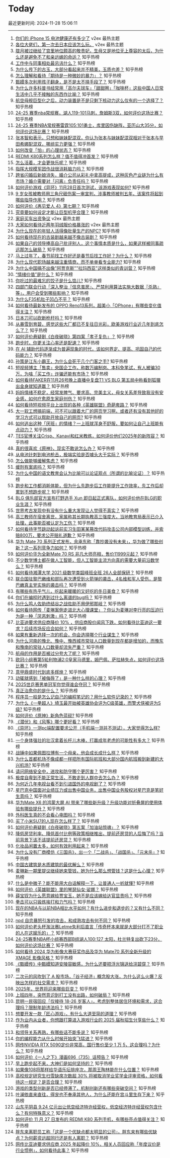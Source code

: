 # Today

最近更新时间: 2024-11-28 15:06:11

--- 
1. [你们的 iPhone 15 电池健康还有多少了](https://www.v2ex.com/t/1093286) v2ex 最热主题
2. [各位大佬们，第一次去日本应该怎么玩。](https://www.v2ex.com/t/1093268) v2ex 最热主题
3. [胧月被过继给了宫里地位颇高的敬贵妃，生母又是地位无上尊容的太后，为什么还是避免不了和亲远嫁的命运？](https://www.zhihu.com/question/629329127) 知乎热榜
4. [工作中与同事相处最忌讳什么？](https://www.zhihu.com/question/2339679360) 知乎热榜
5. [为什么传下的古玉，大部分看起来并不精美，玉质也差？](https://www.zhihu.com/question/1355917332) 知乎热榜
6. [怎么理解和看待「期待是一种微妙的暴力」？](https://www.zhihu.com/question/5135083070) 知乎热榜
7. [甄嬛多次利用孩子翻身，是不是太不择手段了？](https://www.zhihu.com/question/4499001833) 知乎热榜
8. [为什么许多科普书经常用「高尔夫球车」「甜甜圈」「咖啡杯」这些中国人日常生活中几乎不接触的东西作比喻？](https://www.zhihu.com/question/4762243707) 知乎热榜
9. [航空母舰巨型化之后，动力装置是不是只剩下核动力这么仅有的一个选择了？](https://www.zhihu.com/question/572533383) 知乎热榜
10. [24-25 赛季nba常规赛，湖人119-101马刺，詹姆斯3双，如何评价这场比赛？](https://www.zhihu.com/question/5370352180) 知乎热榜
11. [24-25 赛季NBA常规赛雷霆105:101勇士，库里因伤缺阵，亚历山大35分，如何评价这场比赛？](https://www.zhihu.com/question/5366621323) 知乎热榜
12. [张本智和表示，只想和妹妹配混双，你认为张本与妹妹配混双相对于张本与早田希娜配混双，哪组实力更强？](https://www.zhihu.com/question/5268486490) 知乎热榜
13. [如何改变「怕」的心理状态？](https://www.zhihu.com/question/4709097232) 知乎热榜
14. [REDMI K80系列怎么样？值不值得冲首发？](https://www.zhihu.com/question/5252820314) 知乎热榜
15. [怎么活着，才会更快乐呢？](https://www.zhihu.com/question/5323929356) 知乎热榜
16. [指挥大规模军团作战很消耗脑力吗？](https://www.zhihu.com/question/548729488) 知乎热榜
17. [跨省闪婚后新娘消失，婚介公司从彩礼中拿高提成，这种灰色产业链为什么有市场？婚介需要对「闪离」负责任吗？](https://www.zhihu.com/question/5097885749) 知乎热榜
18. [如何评价游戏《异环》11月28日首次测试，该游戏表现如何?](https://www.zhihu.com/question/5365441064) 知乎热榜
19. [9 岁女孩被教师用三角尺砸伤案一审宣判，涉事教师被判五年，该案件将起到哪些指导作用？](https://www.zhihu.com/question/5282934553) 知乎热榜
20. [如何评价《再见爱人 4》第七期？](https://www.zhihu.com/question/4872026212) 知乎热榜
21. [究竟要如何设定才能让巨型机甲合理？](https://www.zhihu.com/question/5285166719) 知乎热榜
22. [家庭买车出资争议](https://www.v2ex.com/t/1093274) v2ex 最热主题
23. [大家如何看待近两年羽绒服价格暴涨的](https://www.v2ex.com/t/1093261) v2ex 最热主题
24. [为什么现在的年轻人活得像批量生产的NPC?](https://www.zhihu.com/question/4712673270) 知乎热榜
25. [如何看待现在的古装剧越来越不像古装剧？](https://www.zhihu.com/question/337374117) 知乎热榜
26. [如果自己的领导捧高自己批评别人，这个事情本质是什么，如果这样被同事疏远那怎么破局？](https://www.zhihu.com/question/4929577661) 知乎热榜
27. [马上过年了，春节前找工作好还是春节后找工作好？为什么？](https://www.zhihu.com/question/4982537254) 知乎热榜
28. [为什么现代职场越来越注重情商，而不单单看专业能力?](https://www.zhihu.com/question/4786354832) 知乎热榜
29. [为什么中国搞不出像"阿贾克斯""拉玛西亚"这样类似的青训营？](https://www.zhihu.com/question/4953432893) 知乎热榜
30. [“情绪价值”是什么？](https://www.zhihu.com/question/5005068778) 知乎热榜
31. [你吃过的最难忘的饺子是什么馅儿?](https://www.zhihu.com/question/579922916) 知乎热榜
32. [四部门联合行动「深入整治『信息茧房』、严禁利用算法实施大数据『杀熟』等」，用户会受到哪些影响？](https://www.zhihu.com/question/5012882084) 知乎热榜
33. [为什么F35机肚子凹凸不平？](https://www.zhihu.com/question/4694268387) 知乎热榜
34. [如何看待最新发布的 OPPO Reno13系列，超美小「OPhone」有哪些变化值得关注？](https://www.zhihu.com/question/5068797239) 知乎热榜
35. [日本刀可以砍断枪杆吗？](https://www.zhihu.com/question/377590486) 知乎热榜
36. [从暴雪到育碧，感觉这些大厂都已不复往日光彩，欧美游戏行业近几年到底怎么了？](https://www.zhihu.com/question/5203224038) 知乎热榜
37. [如何评价悬疑剧《白夜破晓》第四案「孝子复仇」？](https://www.zhihu.com/question/4999813251) 知乎热榜
38. [跑步时，你更关注心率还是配速？](https://www.zhihu.com/question/4634089219) 知乎热榜
39. [在 AI 辅助代码逐渐成为普遍现象的时代，该如何界定、提高、巩固自己的代码能力？](https://www.zhihu.com/question/4626803968) 知乎热榜
40. [孙策是江东小霸王，为什么会死于几个门客之手?](https://www.zhihu.com/question/5176742407) 知乎热榜
41. [短视频博主「售卖」央国企工作，称数万编制岗、本科免笔试，有人被骗30万，为啥「买工作」诈骗还能有市场？](https://www.zhihu.com/question/4939321467) 知乎热榜
42. [如何看待FAKER在11月26号晚上直播中复盘T1 VS BLG 第五局中称看到狐狸出金身就知道赢？](https://www.zhihu.com/question/5284631020) 知乎热榜
43. [妈妈情绪不稳定，经常发脾气、要求高、完美主义，母女关系差导致我没有安全感，如何疗愈原生家庭创伤？](https://www.zhihu.com/question/4577069613) 知乎热榜
44. [如何看待短视频平台上出现的各种《英雄联盟》奇葩套路？](https://www.zhihu.com/question/4047790069) 知乎热榜
45. [大一软工想搞前端，可不可以跟着大厂的网页学习啊，或者还有没有其他好的学习方式可以帮助开放自己的网页?](https://www.zhihu.com/question/4427957538) 知乎热榜
46. [如何逃出这种「厌班」的情绪？一上班就浑身不舒服，要如何让自己上班能有点动力？](https://www.zhihu.com/question/5062858797) 知乎热榜
47. [TES官博关注Crisp、Kanavi和红米教练，如何评价他们2025年的新阵容？](https://www.zhihu.com/question/5228013525) 知乎热榜
48. [真的很喜欢《原神》，现实不敢说怎么办？](https://www.zhihu.com/question/4701782381) 知乎热榜
49. [从电池针刺到电池枪击，极端实验是否噱头大于实际？](https://www.zhihu.com/question/5258155638) 知乎热榜
50. [怎么做能够缓解焦虑？](https://www.zhihu.com/question/5310640992) 知乎热榜
51. [缓刑有案底吗？](https://www.zhihu.com/question/665188362) 知乎热榜
52. [为什么中国的语文教育会认为比喻可以论证观点（所谓的比喻论证）？](https://www.zhihu.com/question/299600065) 知乎热榜
53. [跑步和工作都消耗体能，但为什么先跑步后工作能提升工作效率，先工作后却累到不想跑步呢？](https://www.zhihu.com/question/5024843954) 知乎热榜
54. [BLG 俱乐部官方宣布打野选手 Xun 即日起正式离队，如何评价他在BLG的职业生涯？](https://www.zhihu.com/question/5280933193) 知乎热榜
55. [世界考古发现中有没有什么重大发现让人觉得不真实？](https://www.zhihu.com/question/373617071) 知乎热榜
56. [高三教师在宿舍离世，家属称其长期执教高三强度大，当地教育局表示已介入处理，此事能否被认定为工伤？](https://www.zhihu.com/question/5197691592) 知乎热榜
57. [如何看待字节跳动起诉前实习生田某某篡改代码攻击公司内部模型训练，并索赔800万，要求公开赔礼道歉？](https://www.zhihu.com/question/5308895035) 知乎热榜
58. [华为 Mate 70 系列正式发布，余承东称「靠抄袭没有未来」，华为做了哪些创新？这一系列竞争力如何？](https://www.zhihu.com/question/5187112862) 知乎热榜
59. [如何评价华为全新Mate 70 RS 非凡大师亮相，售价11999元起？](https://www.zhihu.com/question/5192573874) 知乎热榜
60. [不少数学博士都在做人工智能，但人工智能主流方向真的需要大量前沿数学么？](https://www.zhihu.com/question/515063566) 知乎热榜
61. [如何看待湘潭大学 2021 级数学类韶峰班全班 26人全部保研？](https://www.zhihu.com/question/4737918822) 知乎热榜
62. [联合国驻黎巴嫩维和部队再次遭受到火箭弹的袭击，4名维和军人受伤，是黎巴嫩真主党实施的袭击吗？](https://www.zhihu.com/question/5088075526) 知乎热榜
63. [有哪些有热乎气儿，吃起来暖暖的又好吃的冬日美食？](https://www.zhihu.com/question/3922340544) 知乎热榜
64. [你们在编程时遇到过什么离谱的bug吗？](https://www.zhihu.com/question/3003273587) 知乎热榜
65. [为什么鸣人佐助终结谷之战佐助不用伊邪那岐？](https://www.zhihu.com/question/4985767759) 知乎热榜
66. [如何看待网传「麦琳案例走进北大心理课堂」？你认为麦琳对李行亮的压迫行为是一种「厌恶刺激」吗？](https://www.zhihu.com/question/4827127962) 知乎热榜
67. [比亚迪要求供应商降价 10% ，供应商股价闻风下跌，如何看待比亚迪这一要求？后续市场反应会如何？](https://www.zhihu.com/question/5270448073) 知乎热榜
68. [如果有重新选择一次的机会，你会选择哪个行业谋生？](https://www.zhihu.com/question/5038963892) 知乎热榜
69. [为什么河南的豫北、豫中、豫西城市常驻人口数量到现在都是增加的，而豫东和豫南的常驻人口数量却流失严重？](https://www.zhihu.com/question/4957849428) 知乎热榜
70. [航母的作用是否被过分夸大了呢？](https://www.zhihu.com/question/601950029) 知乎热榜
71. [欧冠小组赛第5轮利物浦2:0皇家马德里，姆巴佩、萨拉赫失点，如何评价这场比赛？](https://www.zhihu.com/question/5331505639) 知乎热榜
72. [意甲鼎盛时代到底多辉煌？](https://www.zhihu.com/question/309870280) 知乎热榜
73. [动辄就感到「被侮辱了」是一种什么样的心理？](https://www.zhihu.com/question/665558877) 知乎热榜
74. [2025世乒赛男单冠军你觉得谁会夺冠？](https://www.zhihu.com/question/665641576) 知乎热榜
75. [真正治愈你的是什么？](https://www.zhihu.com/question/2037773399) 知乎热榜
76. [程序员一般是怎么记自己的编程笔记的？用什么软件记录的？](https://www.zhihu.com/question/550497011) 知乎热榜
77. [为什么《一拳超人》埼玉最开始被英雄协会评为C级英雄，而警犬侠被评为S级?](https://www.zhihu.com/question/452186680) 知乎热榜
78. [如何评价《原神》新角色蓝砚?](https://www.zhihu.com/question/5174707074) 知乎热榜
79. [《潜伏》和《风筝》哪个更好看？](https://www.zhihu.com/question/469869359) 知乎热榜
80. [《异环》一测pc端配置要求公开（手机端一测并不测试），大家觉得怎么样?](https://www.zhihu.com/question/5271597989) 知乎热榜
81. [一个身体强壮的壮汉拿着长杆儿木棒，打赢成年老虎的可能性有多大？](https://www.zhihu.com/question/574346267) 知乎热榜
82. [战锤中如果佩图拉博有一个母亲，他会成长成什么样？](https://www.zhihu.com/question/645458821) 知乎热榜
83. [为什么首都机场不像成都一样把所有国际航班和大部分国内航班搬到新建的大兴机场?](https://www.zhihu.com/question/651767056) 知乎热榜
84. [请问网络安全中，进攻和防守哪个更厉害？](https://www.zhihu.com/question/652646543) 知乎热榜
85. [极度自卑到不能正常生活，不敢走到人群中去怎么办？](https://www.zhihu.com/question/4710629378) 知乎热榜
86. [为何近几年电视台看不到引进国外的电视剧了？](https://www.zhihu.com/question/4816516754) 知乎热榜
87. [星巴克中国面对业绩压力或出售中国业务，出售中国业务股权对星巴克是笔好生意吗？](https://www.zhihu.com/question/4846666646) 知乎热榜
88. [华为Mate X6 的鸿蒙大屏 AI 带来了哪些新升级？升级功能对折叠屏的使用体验有哪些提升？](https://www.zhihu.com/question/5167008589) 知乎热榜
89. [外科医生真的不会看心电图吗？](https://www.zhihu.com/question/5034786518) 知乎热榜
90. [买了小米SU7的人现在怎么样了？](https://www.zhihu.com/question/778080897) 知乎热榜
91. [如何评价悬疑剧《白夜破晓》第五案「加油站惊魂」？](https://www.zhihu.com/question/5178789041) 知乎热榜
92. [降低房贷利率、降低首付比例等政策相继推出，提前还房贷的人后悔了吗？当前背景下该不该提前还房贷？](https://www.zhihu.com/question/5255405018) 知乎热榜
93. [化妆品闲置太多，如何有效利用起来？](https://www.zhihu.com/question/4306035579) 知乎热榜
94. [为什么没有厂商模仿《三国杀》，出一个「二战杀」、「战国杀」、「元末杀」?](https://www.zhihu.com/question/4940276926) 知乎热榜
95. [中国古建筑是木质建筑的最优解么？](https://www.zhihu.com/question/2452098397) 知乎热榜
96. [麦琳新一期里提议继续她来管钱，她为什么那么想管钱？这是什么心理？](https://www.zhihu.com/question/4916523824) 知乎热榜
97. [什么是中微子？能不能用大白话解释一下，让普通人一听就懂?](https://www.zhihu.com/question/2191754025) 知乎热榜
98. [如何评价《英雄联盟》里的琴瑟仙女·娑娜？](https://www.zhihu.com/question/369569201) 知乎热榜
99. [薛宝钗为什么愿意嫁给贾宝玉，她不是应该嫁给达官显贵吗？](https://www.zhihu.com/question/523652717) 知乎热榜
100. [拳击可以只锻炼挨打和力气吗？](https://www.zhihu.com/question/661028690) 知乎热榜
101. [现在的NBA与以前NBA相比水平如何？有什么进步和退步的？又有什么不同？](https://www.zhihu.com/question/53199319) 知乎热榜
102. [npd 自恋暴怒引发的攻击，和成熟攻击有何不同？](https://www.zhihu.com/question/818579110) 知乎热榜
103. [如何评价老头杯淘汰赛Letme失利后直言「传奇杯本来就是大部分打不了职业的人在这娱乐的」？](https://www.zhihu.com/question/5161734268) 知乎热榜
104. [24-25赛季NBA杯小组赛西部B组湖人100:127 太阳，杜兰特复出砍下23分，如何评价这场比赛？](https://www.zhihu.com/question/5267718878) 知乎热榜
105. [如何看待 2024 华为影像大赛获奖作品及华为 Mate70 系列全新升级的 XMAGE 影像风格？](https://www.zhihu.com/question/5257800865) 知乎热榜
106. [《甄嬛传》中甄嬛知道安陵容敏感，为什么还要把浮光锦送给浣碧穿？](https://www.zhihu.com/question/667912089) 知乎热榜
107. [二次元的风吹到了 A 股市场，「谷子经济」概念股大涨，为什么这么火爆？反映出怎样的社交需求？](https://www.zhihu.com/question/5265177389) 知乎热榜
108. [2025年，世界将迎来哪些巨变？](https://www.zhihu.com/question/5089268184) 知乎热榜
109. [上班四年，突然意识到打工没有出路，如何破局？](https://www.zhihu.com/question/5194734346) 知乎热榜
110. [昆明一民宿回应「仅接待 18-26 岁客人」，考虑到整体居住环境和需求，这合理吗？限制年龄违法吗？](https://www.zhihu.com/question/5000838420) 知乎热榜
111. [想要开发一款「匠心游戏」，有什么大道至简的道理？](https://www.zhihu.com/question/4853037452) 知乎热榜
112. [作为业内从业者，你想跟打算进入游戏行业的 2025 届秋招生分享些什么？](https://www.zhihu.com/question/3121906764) 知乎热榜
113. [和领导关系再熟，有哪些话不能多说？](https://www.zhihu.com/question/4982402819) 知乎热榜
114. [你的编程能力从什么时候开始突飞猛进？](https://www.zhihu.com/question/356351510) 知乎热榜
115. [网传NVIDIA RTX 5090定价非常高，国行售价至少 1 万 5，这合理吗？为什么？](https://www.zhihu.com/question/4835128263) 知乎热榜
116. [如何评价《一人之下》漫画696（735）话预告？](https://www.zhihu.com/question/5284144252) 知乎热榜
117. [早上跑步起不来，大神们是如何坚持的？](https://www.zhihu.com/question/4494213140) 知乎热榜
118. [如果像108将那样给华语乐坛排座次，那周王陶林能在什么位置？](https://www.zhihu.com/question/522017600) 知乎热榜
119. [高校规定研究生扫雪缺席次数超 30% 将被取消学业奖学金评审资格，如何看待这一规定？是否合理？](https://www.zhihu.com/question/5200174509) 知乎热榜
120. [游戏的类型创新是否已经停滞了，机制创新还有哪些突破空间？](https://www.zhihu.com/question/4852937571) 知乎热榜
121. [叶澜依直来直往，得宠也不奉承其他人，为什么还能在宫斗里生存下来？](https://www.zhihu.com/question/4238845570) 知乎热榜
122. [山东平阴县 9.24 亿元出让低空经济特许经营权，低空经济特许经营权包含什么？有何特殊意义？](https://www.zhihu.com/question/5255894845) 知乎热榜
123. [如何评价 11 月 27 日发布的 REDMI K80 系列手机，有哪些亮点值得关注？](https://www.zhihu.com/question/5308717392) 知乎热榜
124. [胖东来离职员工称「这是一个优缺点都太明显的公司」，胖东来有哪些优缺点？为何薪资远超同行还是有人离职？](https://www.zhihu.com/question/5202265590) 知乎热榜
125. [网传比亚迪要求供应商 2025 年起降价 10%，相关人员回应称「年度议价是行业惯例」，如何看待此事？](https://www.zhihu.com/question/5261507693) 知乎热榜
